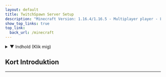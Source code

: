 ```yaml
---
layout: default
title: TwitchSpawn Server Setup
description: "Minecraft Version: 1.16.4/1.16.5 - Multiplayer player - Last updated: 11/04/2021"
show_top_links: true
top_link:
  back_url: /minecraft
---
```


<details>
<summary>▼ Indhold (Klik mig)</summary>

<ul>
<li><a href="#kort-introduktion">Kort Introduktion</a></li>
<li><a href="#requirements">Requirements</a></li>
<li><a href="#installation">Installation</a></li>
<li><a href="#configuration">Configuration</a></li>
<li><a href="#testing">Testing</a></li>
<li><a href="#go-live">Go live</a></li>
<li><a href="#lige-det-sidste">Lige det sidste</a></li>
</ul>

</details>

## Kort Introduktion

<hr/>